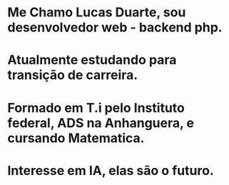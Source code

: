# Me Chamo Lucas Duarte, sou desenvolvedor web - backend php. 
# Atualmente estudando para transição de carreira.
# Formado em T.i pelo Instituto federal, ADS na Anhanguera, e cursando Matematica.
# Interesse em IA, elas são o futuro.
